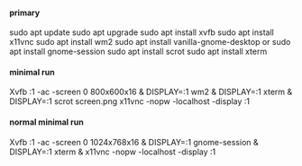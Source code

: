 #### primary
sudo apt update
sudo apt upgrade
sudo apt install xvfb
sudo apt install x11vnc
sudo apt install wm2
sudo apt install vanilla-gnome-desktop
or
sudo apt install gnome-session
sudo apt install scrot
sudo apt install xterm
#### minimal run
Xvfb :1 -ac -screen 0 800x600x16 &
DISPLAY=:1 wm2 &
DISPLAY=:1 xterm &
DISPLAY=:1 scrot screen.png
x11vnc -nopw -localhost -display :1

#### normal minimal run
Xvfb :1 -ac -screen 0 1024x768x16 &
DISPLAY=:1 gnome-session &
DISPLAY=:1 xterm &
x11vnc -nopw -localhost -display :1
